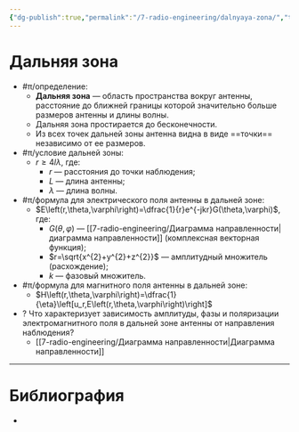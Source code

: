 ```yaml
---
{"dg-publish":true,"permalink":"/7-radio-engineering/dalnyaya-zona/","title":"Дальняя зона"}
---
```



# Дальняя зона

- #π/определение:
	- **Дальняя зона** — область пространства вокруг антенны, расстояние до ближней границы которой значительно больше размеров антенны и длины волны.
	- Дальняя зона простирается до бесконечности.
	- Из всех точек дальней зоны антенна видна в виде ==точки== независимо от ее размеров.
- #π/условие дальней зоны:
	- $r\geq 4 l \lambda$, где:
		- $r$ — расстояния до точки наблюдения;
		- $L$ — длина антенны;
		- $\lambda$ — длина волны.
- #π/формула для электрического поля антенны в дальней зоне:
	- $E\left(r,\theta,\varphi\right)=\dfrac{1}{r}e^{-jkr}G(\theta,\varphi)$, где:
		- $G(\theta,\varphi)$ — [[7-radio-engineering/Диаграмма направленности\|диаграмма направленности]] (комплексная векторная функция);
		- $r=\sqrt{x^{2}+y^{2}+z^{2}}$ — амплитудный множитель (расхождение);
		- $k$ — фазовый множитель.
- #π/формула для магнитного поля антенны в дальней зоне:
	- $H\left(r,\theta,\varphi\right)=\dfrac{1}{\eta}\left[u_r,E\left(r,\theta,\varphi\right)\right]$
- ? Что характеризует зависимость амплитуды, фазы и поляризации электромагнитного поля в дальней зоне антенны от направления наблюдения?
	- [[7-radio-engineering/Диаграмма направленности\|Диаграмма направленности]]

---

# Библиография

- 
